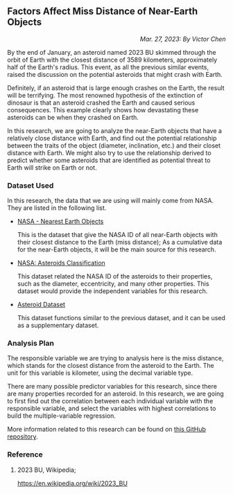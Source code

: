 ## Factors Affect Miss Distance of Near-Earth Objects

<p align="right"><em>Mar. 27, 2023: By Victor Chen</em></p>

By the end of January, an asteroid named 2023 BU skimmed through the orbit of Earth with the closest distance of 3589 kilometers, approximately half of the Earth's radius. This event, as all the previous similar events, raised the discussion on the potential asteroids that might crash with Earth.

Definitely, if an asteroid that is large enough crashes on the Earth, the result will be terrifying. The most renowned hypothesis of the extinction of dinosaur is that an asteroid crashed the Earth and caused serious consequences. This example clearly shows how devastating these asteroids can be when they crashed on Earth.

In this research, we are going to analyze the near-Earth objects that have a relatively close distance with Earth, and find out the potential relationship between the traits of the object (diameter, inclination, etc.) and their closet distance with Earth. We might also try to use the relationship derived to predict whether some asteroids that are identified as potential threat to Earth will strike on Earth or not.

### Dataset Used

In this research, the data that we are using will mainly come from NASA. They are listed in the following list.

- [NASA - Nearest Earth Objects](https://www.kaggle.com/datasets/sameepvani/nasa-nearest-earth-objects)

  This is the dataset that give the NASA ID of all near-Earth objects with their closest distance to the Earth (miss distance); As a cumulative data for the near-Earth objects, it will be the main source for this research.

- [NASA: Asteroids Classification](https://www.kaggle.com/datasets/shrutimehta/nasa-asteroids-classification)

  This dataset related the NASA ID of the asteroids to their properties, such as the diameter, eccentricity, and many other properties. This dataset would provide the independent variables for this research.

- [Asteroid Dataset](https://www.kaggle.com/datasets/sakhawat18/asteroid-dataset)

  This dataset functions similar to the previous dataset, and it can be used as a supplementary dataset.

### Analysis Plan

The responsible variable we are trying to analysis here is the miss distance, which stands for the closest distance from the asteroid to the Earth. The unit for this variable is kilometer, using the decimal variable type.

There are many possible predictor variables for this research, since there are many properties recorded for an asteroid. In this research, we are going to first find out the correlation between each individual variable with the responsible variable, and select the variables with highest correlations to build the multiple-variable regression.

More information related to this research can be found on [this GitHub repository](https://github.com/Magician1427/Nearest-Earth-Objects).

### Reference

1. 2023 BU, Wikipedia;

   https://en.wikipedia.org/wiki/2023_BU